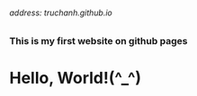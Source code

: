 ###### address: truchanh.github.io
### This is my first website on github pages
# Hello, World!(^_^)
